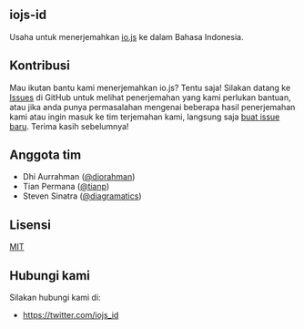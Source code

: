 ## iojs-id
Usaha untuk menerjemahkan [io.js](https://iojs.org/) ke dalam Bahasa Indonesia.

## Kontribusi
Mau ikutan bantu kami menerjemahkan io.js? Tentu saja! Silakan datang ke [Issues](https://github.com/iojs/iojs-id/issues) di GitHub untuk melihat penerjemahan yang kami perlukan bantuan, atau jika anda punya permasalahan mengenai beberapa hasil penerjemahan kami atau ingin masuk ke tim terjemahan kami, langsung saja [buat issue baru](https://github.com/iojs/iojs-id/issues/new). Terima kasih sebelumnya! 

## Anggota tim
- Dhi Aurrahman ([@diorahman](https://github.com/diorahman))
- Tian Permana ([@tianp](https://github.com/tianp))
- Steven Sinatra ([@diagramatics](http://github.com/diagramatics))

## Lisensi
[MIT](https://tldrlegal.com/license/mit-license)

## Hubungi kami
Silakan hubungi kami di:
- https://twitter.com/iojs_id
